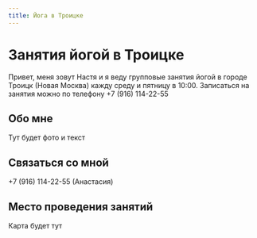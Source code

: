 ```yaml
---
title: Йога в Троицке
---
```

# Занятия йогой в Троицке
Привет, меня зовут Настя и я веду групповые занятия йогой в городе Троицк (Новая Москва) кажду среду и пятницу в 10:00. 
Записаться на занятия можно по телефону +7 (916) 114-22-55

## Обо мне
Тут будет фото и текст

## Связаться со мной
+7 (916) 114-22-55 (Анастасия)

## Место проведения занятий
Карта будет тут
